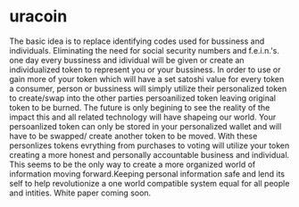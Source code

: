 # uracoin
The basic idea is to replace identifying codes used for bussiness and individuals. Eliminating the need for social security numbers and f.e.i.n.'s.  one day every bussiness and idividual will be given or create an individualized token to represent you or your bussiness. In order to use or gain more of your token which will have a set satoshi value for every token a consumer, person or bussiness will simply utilize their personalized token to create/swap into the other parties persoanilized token leaving original token to be burned. The future is only begining to see the reality of the impact this and all related technology will have shapeing our world. Your persoanlized token can only be stored in your personalized wallet and will have to be swapped/ create another token to be moved. With these personlizes tokens evrything from purchases to voting will utilize your token creating a more honest and personally accountable business and individual. This seems to be the only way to create a more organized world of information moving forward.Keeping personal information safe and lend its self to help revolutionize a one world compatible system equal for all people and intities. White paper coming soon.
